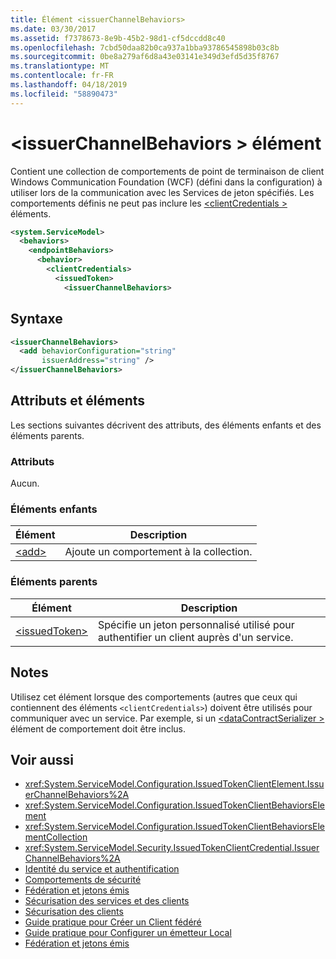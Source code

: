 ```yaml
---
title: Élément <issuerChannelBehaviors>
ms.date: 03/30/2017
ms.assetid: f7378673-8e9b-45b2-98d1-cf5dccdd8c40
ms.openlocfilehash: 7cbd50daa82b0ca937a1bba93786545898b03c8b
ms.sourcegitcommit: 0be8a279af6d8a43e03141e349d3efd5d35f8767
ms.translationtype: MT
ms.contentlocale: fr-FR
ms.lasthandoff: 04/18/2019
ms.locfileid: "58890473"
---
```

# <a name="issuerchannelbehaviors-element"></a>\<issuerChannelBehaviors > élément

Contient une collection de comportements de point de terminaison de client Windows Communication Foundation (WCF) (défini dans la configuration) à utiliser lors de la communication avec les Services de jeton spécifiés. Les comportements définis ne peut pas inclure les [ \<clientCredentials >](../../../../../docs/framework/configure-apps/file-schema/wcf/clientcredentials.md) éléments.

```xml
<system.ServiceModel>
  <behaviors>
    <endpointBehaviors>
      <behavior>
        <clientCredentials>
          <issuedToken>
            <issuerChannelBehaviors>
```

## <a name="syntax"></a>Syntaxe

```xml
<issuerChannelBehaviors>
  <add behaviorConfiguration="string"
       issuerAddress="string" />
</issuerChannelBehaviors>
```

## <a name="attributes-and-elements"></a>Attributs et éléments

Les sections suivantes décrivent des attributs, des éléments enfants et des éléments parents.

### <a name="attributes"></a>Attributs

Aucun.

### <a name="child-elements"></a>Éléments enfants

|Élément|Description|
|-------------|-----------------|
|[\<add>](../../../../../docs/framework/configure-apps/file-schema/wcf/add-of-issuerchannelbehaviors.md)|Ajoute un comportement à la collection.|

### <a name="parent-elements"></a>Éléments parents

|Élément|Description|
|-------------|-----------------|
|[\<issuedToken>](../../../../../docs/framework/configure-apps/file-schema/wcf/issuedtoken.md)|Spécifie un jeton personnalisé utilisé pour authentifier un client auprès d'un service.|

## <a name="remarks"></a>Notes

Utilisez cet élément lorsque des comportements (autres que ceux qui contiennent des éléments `<clientCredentials>`) doivent être utilisés pour communiquer avec un service. Par exemple, si un [ \<dataContractSerializer >](../../../../../docs/framework/configure-apps/file-schema/wcf/datacontractserializer-element.md) élément de comportement doit être inclus.

## <a name="see-also"></a>Voir aussi

- <xref:System.ServiceModel.Configuration.IssuedTokenClientElement.IssuerChannelBehaviors%2A>
- <xref:System.ServiceModel.Configuration.IssuedTokenClientBehaviorsElement>
- <xref:System.ServiceModel.Configuration.IssuedTokenClientBehaviorsElementCollection>
- <xref:System.ServiceModel.Security.IssuedTokenClientCredential.IssuerChannelBehaviors%2A>
- [Identité du service et authentification](../../../../../docs/framework/wcf/feature-details/service-identity-and-authentication.md)
- [Comportements de sécurité](../../../../../docs/framework/wcf/feature-details/security-behaviors-in-wcf.md)
- [Fédération et jetons émis](../../../../../docs/framework/wcf/feature-details/federation-and-issued-tokens.md)
- [Sécurisation des services et des clients](../../../../../docs/framework/wcf/feature-details/securing-services-and-clients.md)
- [Sécurisation des clients](../../../../../docs/framework/wcf/securing-clients.md)
- [Guide pratique pour Créer un Client fédéré](../../../../../docs/framework/wcf/feature-details/how-to-create-a-federated-client.md)
- [Guide pratique pour Configurer un émetteur Local](../../../../../docs/framework/wcf/feature-details/how-to-configure-a-local-issuer.md)
- [Fédération et jetons émis](../../../../../docs/framework/wcf/feature-details/federation-and-issued-tokens.md)
